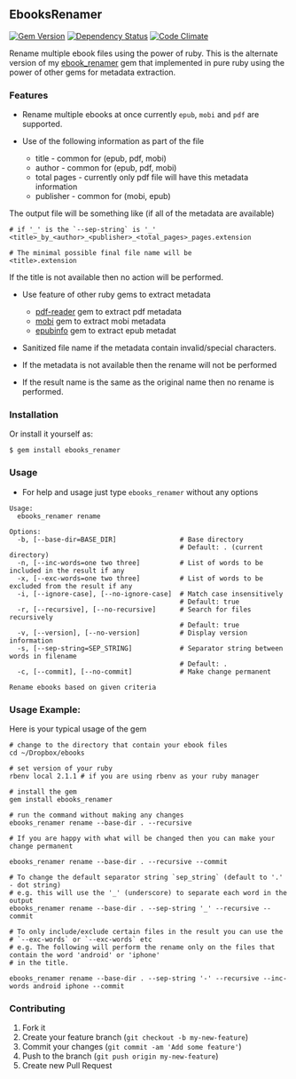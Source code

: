 ## EbooksRenamer

[![Gem Version](https://badge.fury.io/rb/ebooks_renamer.svg)](http://badge.fury.io/rb/ebooks_renamer)
[![Dependency Status](https://gemnasium.com/agilecreativity/ebooks_renamer.png)](https://gemnasium.com/agilecreativity/ebooks_renamer)
[![Code Climate](https://codeclimate.com/github/agilecreativity/ebooks_renamer.png)](https://codeclimate.com/github/agilecreativity/ebooks_renamer)

Rename multiple ebook files using the power of ruby.
This is the alternate version of my [ebook_renamer][] gem that implemented in
pure ruby using the power of other gems for metadata extraction.

### Features

- Rename multiple ebooks at once currently `epub`, `mobi` and `pdf` are supported.

- Use of the following information as part of the file

  * title  - common for (epub, pdf, mobi)
  * author - common for (epub, pdf, mobi)
  * total pages - currently only pdf file will have this metadata information
  * publisher   - common for (mobi, epub)

The output file will be something like (if all of the metadata are available)

```
# if '_' is the `--sep-string` is '_'
<title>_by_<author>_<publisher>_<total_pages>_pages.extension

# The minimal possible final file name will be
<title>.extension
```

If the title is not available then no action will be performed.

- Use feature of other ruby gems to extract metadata
  * [pdf-reader][] gem to extract pdf metadata
  * [mobi][] gem to extract mobi metadata
  * [epubinfo][] gem to extract epub metadat

- Sanitized file name if the metadata contain invalid/special characters.

- If the metadata is not available then the rename will not be performed

- If the result name is the same as the original name then no rename is performed.

### Installation

Or install it yourself as:

    $ gem install ebooks_renamer

### Usage
- For help and usage just type `ebooks_renamer` without any options

```
Usage:
  ebooks_renamer rename

Options:
  -b, [--base-dir=BASE_DIR]                # Base directory
                                           # Default: . (current directory)
  -n, [--inc-words=one two three]          # List of words to be included in the result if any
  -x, [--exc-words=one two three]          # List of words to be excluded from the result if any
  -i, [--ignore-case], [--no-ignore-case]  # Match case insensitively
                                           # Default: true
  -r, [--recursive], [--no-recursive]      # Search for files recursively
                                           # Default: true
  -v, [--version], [--no-version]          # Display version information
  -s, [--sep-string=SEP_STRING]            # Separator string between words in filename
                                           # Default: .
  -c, [--commit], [--no-commit]            # Make change permanent

Rename ebooks based on given criteria
```

### Usage Example:

Here is your typical usage of the gem

```shell
# change to the directory that contain your ebook files
cd ~/Dropbox/ebooks

# set version of your ruby
rbenv local 2.1.1 # if you are using rbenv as your ruby manager

# install the gem
gem install ebooks_renamer

# run the command without making any changes
ebooks_renamer rename --base-dir . --recursive

# If you are happy with what will be changed then you can make your change permanent

ebooks_renamer rename --base-dir . --recursive --commit

# To change the default separator string `sep_string` (default to '.' - dot string)
# e.g. this will use the '_' (underscore) to separate each word in the output
ebooks_renamer rename --base-dir . --sep-string '_' --recursive --commit

# To only include/exclude certain files in the result you can use the
# `--exc-words` or `--exc-words` etc
# e.g. The following will perform the rename only on the files that contain the word 'android' or 'iphone'
# in the title.

ebooks_renamer rename --base-dir . --sep-string '-' --recursive --inc-words android iphone --commit
```

### Contributing

1. Fork it
2. Create your feature branch (`git checkout -b my-new-feature`)
3. Commit your changes (`git commit -am 'Add some feature'`)
4. Push to the branch (`git push origin my-new-feature`)
5. Create new Pull Request

[ebook_renamer]: https://github.com/agilecreativity/filename_cleaner
[mobi]: https://rubygems.org/gems/mobi
[pdf-reader]: https://rubygems.org/gems/pdf-reader
[epubinfo]: https://rubygems.org/gems/epubinfo
